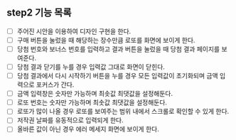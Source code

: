 ## step2 기능 목록

- [ ] 주어진 시안을 이용하여 디자인 구현을 한다.
- [ ] 구매 버튼을 눌렀을 때 해당하는 장수만큼 로또를 화면에 보이게 한다.
- [ ] 당첨 번호와 보너스 번호를 입력하고 결과 버튼을 눌렀을 때 당첨 결과 페이지를 보여준다.
- [ ] 당첨 결과 닫기를 누를 경우 입력값 그대로 화면이 닫힌다.
- [ ] 당첨 결과에서 다시 시작하기 버튼을 누를 경우 모든 입력값이 초기화되며 금액 입력으로 포커스가 간다.
- [ ] 금액 입력창은 숫자만 가능하며 최솟값 최댓값을 설정해둔다.
- [ ] 로또 번호는 숫자만 가능하며 최솟값 최댓값을 설정해둔다.
- [ ] 로또가 많이 나올 경우 로또를 보여주는 범위 내에서 스크롤로 확인할 수 있게 한다.
- [ ] 저작권 날짜를 유동적으로 입력되게 한다.
- [ ] 올바른 값이 아닌 경우 에러 메세지 화면에 보이게 한다.
